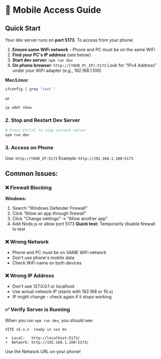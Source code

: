 # 📱 Mobile Access Guide

## Quick Start

Your dev server runs on **port 5173**. To access from your phone:

1. **Ensure same WiFi network** - Phone and PC must be on the same WiFi
2. **Find your PC's IP address** (see below)
3. **Start dev server**: `npm run dev`
4. **On phone browser**: `http://[YOUR_PC_IP]:5173`
Look for "IPv4 Address" under your WiFi adapter (e.g., 192.168.1.100)

**Mac/Linux:**
```bash
ifconfig | grep "inet "
```
or
```bash
ip addr show
```

### 2. Stop and Restart Dev Server
```bash
# Press Ctrl+C to stop current server
npm run dev
```

### 3. Access on Phone
Use: `http://YOUR_IP:5173`
Example: `http://192.168.1.100:5173`

## Common Issues:

### ❌ Firewall Blocking
**Windows:**
1. Search "Windows Defender Firewall"
2. Click "Allow an app through firewall"
3. Click "Change settings" → "Allow another app"
4. Add Node.js or allow port 5173
**Quick test:** Temporarily disable firewall to test

### ❌ Wrong Network
- Phone and PC must be on SAME WiFi network
- Don't use phone's mobile data
- Check WiFi name on both devices

### ❌ Wrong IP Address
- Don't use 127.0.0.1 or localhost
- Use actual network IP (starts with 192.168 or 10.x)
- IP might change - check again if it stops working

### ✅ Verify Server is Running
When you run `npm run dev`, you should see:
```
VITE v5.x.x  ready in xxx ms

➜  Local:   http://localhost:5173/
➜  Network: http://192.168.1.100:5173/
```

Use the Network URL on your phone!
